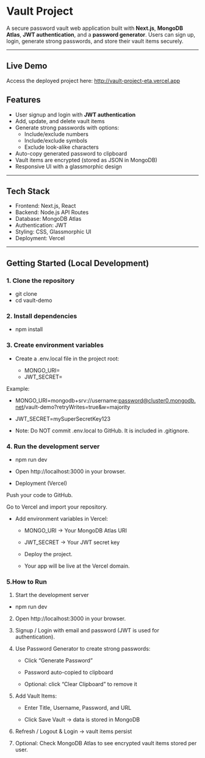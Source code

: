 # Vault Project

A secure password vault web application built with **Next.js**, **MongoDB Atlas**, **JWT authentication**, and a **password generator**. Users can sign up, login, generate strong passwords, and store their vault items securely.

---

## Live Demo

Access the deployed project here: http://vault-project-eta.vercel.app

## Features

- User signup and login with **JWT authentication**
- Add, update, and delete vault items
- Generate strong passwords with options:
  - Include/exclude numbers
  - Include/exclude symbols
  - Exclude look-alike characters
- Auto-copy generated password to clipboard
- Vault items are encrypted (stored as JSON in MongoDB)
- Responsive UI with a glassmorphic design

---

## Tech Stack

- Frontend: Next.js, React
- Backend: Node.js API Routes
- Database: MongoDB Atlas
- Authentication: JWT
- Styling: CSS, Glassmorphic UI
- Deployment: Vercel

---

## Getting Started (Local Development)

### 1. Clone the repository
- git clone <your-repo-url>
- cd vault-demo

 
### 2. Install dependencies
- npm install

### 3. Create environment variables
- Create a .env.local file in the project root:

    - MONGO_URI=<Your MongoDB Atlas connection string>
    - JWT_SECRET=<Your secret key for JWT>


Example:
- MONGO_URI=mongodb+srv://username:password@cluster0.mongodb.net/vault-demo?retryWrites=true&w=majority
- JWT_SECRET=mySuperSecretKey123


- Note: Do NOT commit .env.local to GitHub. It is included in .gitignore.

### 4. Run the development server
- npm run dev


- Open http://localhost:3000 in your browser.

- Deployment (Vercel)

Push your code to GitHub.

Go to Vercel and import your repository.

- Add environment variables in Vercel:

    - MONGO_URI → Your MongoDB Atlas URI

    - JWT_SECRET → Your JWT secret key

    - Deploy the project.

    - Your app will be live at the Vercel domain.


### 5.How to Run
1. Start the development server
- npm run dev


2. Open http://localhost:3000 in your browser.

3. Signup / Login with email and password (JWT is used for authentication).

4. Use Password Generator to create strong passwords:

    - Click “Generate Password”

    - Password auto-copied to clipboard

    - Optional: click “Clear Clipboard” to remove it

5. Add Vault Items:

    - Enter Title, Username, Password, and URL

    - Click Save Vault → data is stored in MongoDB

6. Refresh / Logout & Login → vault items persist

7. Optional: Check MongoDB Atlas to see encrypted vault items stored per user.

